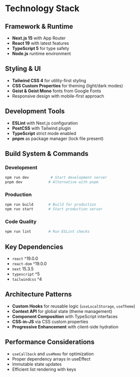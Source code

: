 # Technology Stack

## Framework & Runtime
- **Next.js 15** with App Router
- **React 19** with latest features
- **TypeScript 5** for type safety
- **Node.js** runtime environment

## Styling & UI
- **Tailwind CSS 4** for utility-first styling
- **CSS Custom Properties** for theming (light/dark modes)
- **Geist & Geist Mono** fonts from Google Fonts
- Responsive design with mobile-first approach

## Development Tools
- **ESLint** with Next.js configuration
- **PostCSS** with Tailwind plugin
- **TypeScript** strict mode enabled
- **pnpm** as package manager (lock file present)

## Build System & Commands

### Development
```bash
npm run dev          # Start development server
pnpm dev            # Alternative with pnpm
```

### Production
```bash
npm run build       # Build for production
npm run start       # Start production server
```

### Code Quality
```bash
npm run lint        # Run ESLint checks
```

## Key Dependencies
- `react` ^19.0.0
- `react-dom` ^19.0.0  
- `next` 15.3.5
- `typescript` ^5
- `tailwindcss` ^4

## Architecture Patterns
- **Custom Hooks** for reusable logic (`useLocalStorage`, `useTheme`)
- **Context API** for global state (theme management)
- **Component Composition** with TypeScript interfaces
- **CSS-in-JS** via CSS custom properties
- **Progressive Enhancement** with client-side hydration

## Performance Considerations
- `useCallback` and `useMemo` for optimization
- Proper dependency arrays in useEffect
- Immutable state updates
- Efficient list rendering with keys